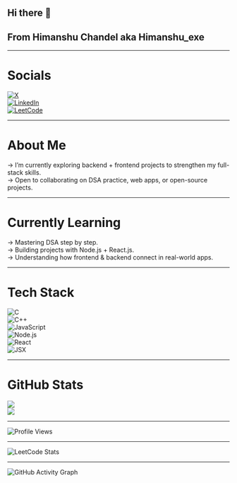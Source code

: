 ## Hi there 👋
## From Himanshu Chandel aka Himanshu_exe 

---

# Socials
[![X](https://img.shields.io/badge/X-000000?style=for-the-badge&logo=x&logoColor=white)](https://x.com/Himanshuuu_exe)  
[![LinkedIn](https://img.shields.io/badge/LinkedIn-000000?style=for-the-badge&logo=linkedin&logoColor=white)](https://www.linkedin.com/in/himanshu-chandel-38a3402a2)  
[![LeetCode](https://img.shields.io/badge/LeetCode-000000?style=for-the-badge&logo=leetcode&logoColor=white)](https://leetcode.com/u/Himanshuuu_exe/)  

---

# About Me
→ I’m currently exploring backend + frontend projects to strengthen my full-stack skills.  
→ Open to collaborating on DSA practice, web apps, or open-source projects.  

---

# Currently Learning
→ Mastering DSA step by step.  
→ Building projects with Node.js + React.js.  
→ Understanding how frontend & backend connect in real-world apps.  

---

# Tech Stack
![C](https://img.shields.io/badge/C-000000?style=for-the-badge&logo=c&logoColor=white)  
![C++](https://img.shields.io/badge/C++-000000?style=for-the-badge&logo=c%2B%2B&logoColor=white)  
![JavaScript](https://img.shields.io/badge/JavaScript-000000?style=for-the-badge&logo=javascript&logoColor=white)  
![Node.js](https://img.shields.io/badge/Node.js-000000?style=for-the-badge&logo=node.js&logoColor=white)  
![React](https://img.shields.io/badge/React-000000?style=for-the-badge&logo=react&logoColor=white)  
![JSX](https://img.shields.io/badge/JSX-000000?style=for-the-badge&logo=react&logoColor=white)  



---

# GitHub Stats
![](https://github-readme-stats.vercel.app/api?username=Himanshuuu-exe&show_icons=true&theme=graywhite&hide_border=true)  
![](https://github-readme-streak-stats.herokuapp.com/?user=Himanshuuu-exe&theme=graywhite&hide_border=true) 

---

![Profile Views](https://komarev.com/ghpvc/?username=Himanshuuu-exe&color=000000&style=flat-square)

---

![LeetCode Stats](https://leetcard.jacoblin.cool/Himanshuuu_exe?theme=light&font=monospace&ext=heatmap)

---

![GitHub Activity Graph](https://github-readme-activity-graph.vercel.app/graph?username=Himanshuuu-exe&theme=github&hide_border=true&area=true&color=000000&point=000000&line=000000)


